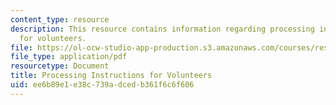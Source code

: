 ```yaml
---
content_type: resource
description: This resource contains information regarding processing instructions
  for volunteers.
file: https://ol-ocw-studio-app-production.s3.amazonaws.com/courses/res-2-006-girls-who-build-cameras-summer-2016/ee6b89e1e38c739adcedb361f6c6f606_MITRES_2_006SUM16_Process.pdf
file_type: application/pdf
resourcetype: Document
title: Processing Instructions for Volunteers
uid: ee6b89e1-e38c-739a-dced-b361f6c6f606
---
```

